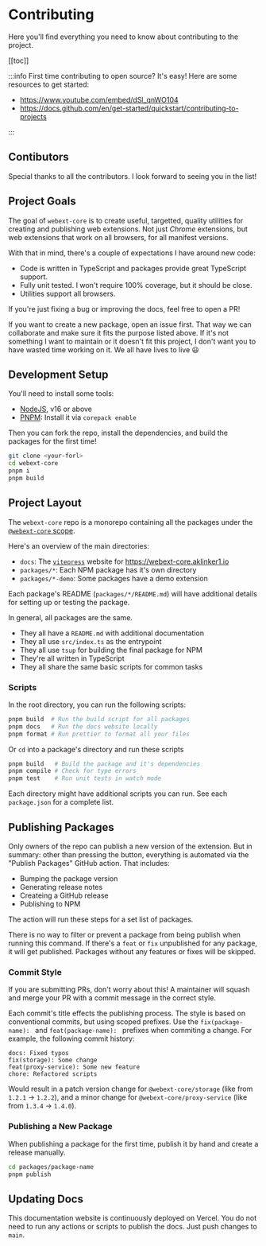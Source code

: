# Contributing

Here you'll find everything you need to know about contributing to the project.

[[toc]]

:::info First time contributing to open source?
It's easy! Here are some resources to get started:

- https://www.youtube.com/embed/dSl_qnWO104
- https://docs.github.com/en/get-started/quickstart/contributing-to-projects

:::

## Contibutors

Special thanks to all the contributors. I look forward to seeing you in the list!

<ClientOnly>
    <ContributorList />
</ClientOnly>

## Project Goals

The goal of `webext-core` is to create useful, targetted, quality utilities for creating and publishing web extensions. Not just _Chrome_ extensions, but web extensions that work on all browsers, for all manifest versions.

With that in mind, there's a couple of expectations I have around new code:

- Code is written in TypeScript and packages provide great TypeScript support.
- Fully unit tested. I won't require 100% coverage, but it should be close.
- Utilities support all browsers.

If you're just fixing a bug or improving the docs, feel free to open a PR!

If you want to create a new package, open an issue first. That way we can collaborate and make sure it fits the purpose listed above. If it's not something I want to maintain or it doesn't fit this project, I don't want you to have wasted time working on it. We all have lives to live :smiley:

## Development Setup

You'll need to install some tools:

- [NodeJS](https://nodejs.org/en/), v16 or above
- [PNPM](https://pnpm.io/): Install it via `corepack enable`

Then you can fork the repo, install the dependencies, and build the packages for the first time!

```sh
git clone <your-forl>
cd webext-core
pnpm i
pnpm build
```

## Project Layout

The `webext-core` repo is a monorepo containing all the packages under the [`@webext-core` scope](https://www.npmjs.com/search?q=%40webext-core).

Here's an overview of the main directories:

- `docs`: The [`vitepress`](https://vitepress.vuejs.org/) website for <https://webext-core.aklinker1.io>
- `packages/*`: Each NPM package has it's own directory
- `packages/*-demo`: Some packages have a demo extension

Each package's README (`packages/*/README.md`) will have additional details for setting up or testing the package.

In general, all packages are the same.

- They all have a `README.md` with additional documentation
- They all use `src/index.ts` as the entrypoint
- They all use `tsup` for building the final package for NPM
- They're all written in TypeScript
- They all share the same basic scripts for common tasks

### Scripts

In the root directory, you can run the following scripts:

```sh
pnpm build  # Run the build script for all packages
pnpm docs   # Run the docs website locally
pnpm format # Run prettier to format all your files
```

Or `cd` into a package's directory and run these scripts

```sh
pnpm build   # Build the package and it's dependencies
pnpm compile # Check for type errors
pnpm test    # Run unit tests in watch mode
```

Each directory might have additional scripts you can run. See each `package.json` for a complete list.

## Publishing Packages

Only owners of the repo can publish a new version of the extension. But in summary: other than pressing the button, everything is automated via the "Publish Packages" GitHub action. That includes:

- Bumping the package version
- Generating release notes
- Createing a GitHub release
- Publishing to NPM

The action will run these steps for a set list of packages.

There is no way to filter or prevent a package from being publish when running this command. If there's a `feat` or `fix` unpublished for any package, it will get published. Packages without any features or fixes will be skipped.

### Commit Style

If you are submitting PRs, don't worry about this! A maintainer will squash and merge your PR with a commit message in the correct style.

Each commit's title effects the publishing process. The style is based on conventional commits, but using scoped prefixes. Use the `fix(package-name): ` and `feat(package-name): ` prefixes when commiting a change. For example, the following commit history:

```
docs: Fixed typos
fix(storage): Some change
feat(proxy-service): Some new feature
chore: Refactored scripts
```

Would result in a patch version change for `@webext-core/storage` (like from `1.2.1` &rarr; `1.2.2`), and a minor change for `@webext-core/proxy-service` (like from `1.3.4` &rarr; `1.4.0`).

### Publishing a New Package

When publishing a package for the first time, publish it by hand and create a release manually.

```sh
cd packages/package-name
pnpm publish
```

## Updating Docs

This documentation website is continuously deployed on Vercel. You do not need to run any actions or scripts to publish the docs. Just push changes to `main`.
